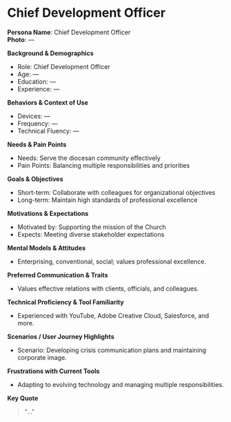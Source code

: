 # Chief Development Officer

**Persona Name**: Chief Development Officer  
**Photo**: —  

**Background & Demographics**  
- Role: Chief Development Officer  
- Age: —  
- Education: —  
- Experience: —  

**Behaviors & Context of Use**  
- Devices: —  
- Frequency: —  
- Technical Fluency: —  

**Needs & Pain Points**  
- Needs: Serve the diocesan community effectively  
- Pain Points: Balancing multiple responsibilities and priorities  

**Goals & Objectives**  
- Short-term: Collaborate with colleagues for organizational objectives  
- Long-term: Maintain high standards of professional excellence  

**Motivations & Expectations**  
- Motivated by: Supporting the mission of the Church  
- Expects: Meeting diverse stakeholder expectations  

**Mental Models & Attitudes**  
- Enterprising, conventional, social; values professional excellence.  

**Preferred Communication & Traits**  
- Values effective relations with clients, officials, and colleagues.  

**Technical Proficiency & Tool Familiarity**  
- Experienced with YouTube, Adobe Creative Cloud, Salesforce, and more.  

**Scenarios / User Journey Highlights**  
- Scenario: Developing crisis communication plans and maintaining corporate image.  

**Frustrations with Current Tools**  
- Adapting to evolving technology and managing multiple responsibilities.  

**Key Quote**  
> "..."  